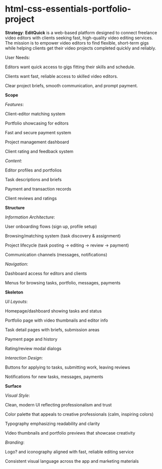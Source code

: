 # html-css-essentials-portfolio-project

**Strategy**: **EditQuick** is a web-based platform designed to connect freelance video editors with clients seeking fast, high-quality video editing services. The mission is to empower video editors to find flexible, short-term gigs while helping clients get their video projects completed quickly and reliably.

User Needs:

Editors want quick access to gigs fitting their skills and schedule.

Clients want fast, reliable access to skilled video editors.

Clear project briefs, smooth communication, and prompt payment.

**Scope**

_Features_:

Client-editor matching system

Portfolio showcasing for editors

Fast and secure payment system

Project management dashboard

Client rating and feedback system

_Content_:

Editor profiles and portfolios

Task descriptions and briefs

Payment and transaction records

Client reviews and ratings

**Structure**

_Information Architecture_:

User onboarding flows (sign up, profile setup)

Browsing/matching system (task discovery & assignment)

Project lifecycle (task posting → editing → review → payment)

Communication channels (messages, notifications)

_Navigation_:

Dashboard access for editors and clients

Menus for browsing tasks, portfolio, messages, payments

**Skeleton**

_UI Layouts_:

Homepage/dashboard showing tasks and status

Portfolio page with video thumbnails and editor info

Task detail pages with briefs, submission areas

Payment page and history

Rating/review modal dialogs

_Interaction Design_:

Buttons for applying to tasks, submitting work, leaving reviews

Notifications for new tasks, messages, payments

**Surface**

_Visual Style_:

Clean, modern UI reflecting professionalism and trust

Color palette that appeals to creative professionals (calm, inspiring colors)

Typography emphasizing readability and clarity

Video thumbnails and portfolio previews that showcase creativity

_Branding_:

Logo? and iconography aligned with fast, reliable editing service

Consistent visual language across the app and marketing materials
